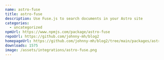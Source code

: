 ```yaml
---
name: astro-fuse
title: astro-fuse
description: Use Fuse.js to search documents in your Astro site
categories:
  - uncategorized
npmUrl: https://www.npmjs.com/package/astro-fuse
repoUrl: https://github.com/johnny-mh/blog2
homepageUrl: https://github.com/johnny-mh/blog2/tree/main/packages/astro-fuse
downloads: 1575
image: /assets/integrations/astro-fuse.png
---
```


